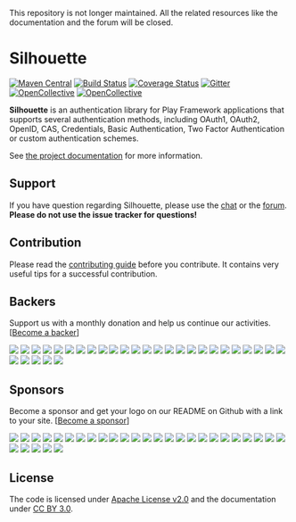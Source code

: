 This repository is not longer maintained. All the related resources like the documentation and the forum will be closed.

Silhouette 
==========
[![Maven Central](https://maven-badges.herokuapp.com/maven-central/com.mohiva/play-silhouette_2.12/badge.svg)](https://maven-badges.herokuapp.com/maven-central/com.mohiva/play-silhouette_2.12) [![Build Status](https://travis-ci.org/mohiva/play-silhouette.png)](https://travis-ci.org/mohiva/play-silhouette) [![Coverage Status](https://coveralls.io/repos/mohiva/play-silhouette/badge.svg?branch=master&service=github)](https://coveralls.io/github/mohiva/play-silhouette?branch=master) [![Gitter](https://badges.gitter.im/Join%20Chat.svg)](https://gitter.im/mohiva/play-silhouette?utm_source=badge&utm_medium=badge&utm_campaign=pr-badge&utm_content=badge)
[![OpenCollective](https://opencollective.com/silhouette/backers/badge.svg)](#backers) 
[![OpenCollective](https://opencollective.com/silhouette/sponsors/badge.svg)](#sponsors)


**Silhouette** is an authentication library for Play Framework applications that supports several authentication methods, including OAuth1, OAuth2, OpenID, CAS, Credentials, Basic Authentication, Two Factor Authentication or custom authentication schemes.

See [the project documentation] for more information.

## Support

If you have question regarding Silhouette, please use the [chat] or the [forum]. **Please do not use the issue tracker for questions!**

## Contribution

Please read the [contributing guide] before you contribute. It contains very useful tips for a successful contribution.

## Backers

Support us with a monthly donation and help us continue our activities. [[Become a backer](https://opencollective.com/silhouette#backer)]

<a href="https://opencollective.com/silhouette/backer/0/website" target="_blank"><img src="https://opencollective.com/silhouette/backer/0/avatar.svg"></a>
<a href="https://opencollective.com/silhouette/backer/1/website" target="_blank"><img src="https://opencollective.com/silhouette/backer/1/avatar.svg"></a>
<a href="https://opencollective.com/silhouette/backer/2/website" target="_blank"><img src="https://opencollective.com/silhouette/backer/2/avatar.svg"></a>
<a href="https://opencollective.com/silhouette/backer/3/website" target="_blank"><img src="https://opencollective.com/silhouette/backer/3/avatar.svg"></a>
<a href="https://opencollective.com/silhouette/backer/4/website" target="_blank"><img src="https://opencollective.com/silhouette/backer/4/avatar.svg"></a>
<a href="https://opencollective.com/silhouette/backer/5/website" target="_blank"><img src="https://opencollective.com/silhouette/backer/5/avatar.svg"></a>
<a href="https://opencollective.com/silhouette/backer/6/website" target="_blank"><img src="https://opencollective.com/silhouette/backer/6/avatar.svg"></a>
<a href="https://opencollective.com/silhouette/backer/7/website" target="_blank"><img src="https://opencollective.com/silhouette/backer/7/avatar.svg"></a>
<a href="https://opencollective.com/silhouette/backer/8/website" target="_blank"><img src="https://opencollective.com/silhouette/backer/8/avatar.svg"></a>
<a href="https://opencollective.com/silhouette/backer/9/website" target="_blank"><img src="https://opencollective.com/silhouette/backer/9/avatar.svg"></a>
<a href="https://opencollective.com/silhouette/backer/10/website" target="_blank"><img src="https://opencollective.com/silhouette/backer/10/avatar.svg"></a>
<a href="https://opencollective.com/silhouette/backer/11/website" target="_blank"><img src="https://opencollective.com/silhouette/backer/11/avatar.svg"></a>
<a href="https://opencollective.com/silhouette/backer/12/website" target="_blank"><img src="https://opencollective.com/silhouette/backer/12/avatar.svg"></a>
<a href="https://opencollective.com/silhouette/backer/13/website" target="_blank"><img src="https://opencollective.com/silhouette/backer/13/avatar.svg"></a>
<a href="https://opencollective.com/silhouette/backer/14/website" target="_blank"><img src="https://opencollective.com/silhouette/backer/14/avatar.svg"></a>
<a href="https://opencollective.com/silhouette/backer/15/website" target="_blank"><img src="https://opencollective.com/silhouette/backer/15/avatar.svg"></a>
<a href="https://opencollective.com/silhouette/backer/16/website" target="_blank"><img src="https://opencollective.com/silhouette/backer/16/avatar.svg"></a>
<a href="https://opencollective.com/silhouette/backer/17/website" target="_blank"><img src="https://opencollective.com/silhouette/backer/17/avatar.svg"></a>
<a href="https://opencollective.com/silhouette/backer/18/website" target="_blank"><img src="https://opencollective.com/silhouette/backer/18/avatar.svg"></a>
<a href="https://opencollective.com/silhouette/backer/19/website" target="_blank"><img src="https://opencollective.com/silhouette/backer/19/avatar.svg"></a>
<a href="https://opencollective.com/silhouette/backer/20/website" target="_blank"><img src="https://opencollective.com/silhouette/backer/20/avatar.svg"></a>
<a href="https://opencollective.com/silhouette/backer/21/website" target="_blank"><img src="https://opencollective.com/silhouette/backer/21/avatar.svg"></a>
<a href="https://opencollective.com/silhouette/backer/22/website" target="_blank"><img src="https://opencollective.com/silhouette/backer/22/avatar.svg"></a>
<a href="https://opencollective.com/silhouette/backer/23/website" target="_blank"><img src="https://opencollective.com/silhouette/backer/23/avatar.svg"></a>
<a href="https://opencollective.com/silhouette/backer/24/website" target="_blank"><img src="https://opencollective.com/silhouette/backer/24/avatar.svg"></a>
<a href="https://opencollective.com/silhouette/backer/25/website" target="_blank"><img src="https://opencollective.com/silhouette/backer/25/avatar.svg"></a>
<a href="https://opencollective.com/silhouette/backer/26/website" target="_blank"><img src="https://opencollective.com/silhouette/backer/26/avatar.svg"></a>
<a href="https://opencollective.com/silhouette/backer/27/website" target="_blank"><img src="https://opencollective.com/silhouette/backer/27/avatar.svg"></a>
<a href="https://opencollective.com/silhouette/backer/28/website" target="_blank"><img src="https://opencollective.com/silhouette/backer/28/avatar.svg"></a>
<a href="https://opencollective.com/silhouette/backer/29/website" target="_blank"><img src="https://opencollective.com/silhouette/backer/29/avatar.svg"></a>

## Sponsors

Become a sponsor and get your logo on our README on Github with a link to your site. [[Become a sponsor](https://opencollective.com/silhouette#sponsor)]

<a href="https://opencollective.com/silhouette/sponsor/0/website" target="_blank"><img src="https://opencollective.com/silhouette/sponsor/0/avatar.svg"></a>
<a href="https://opencollective.com/silhouette/sponsor/1/website" target="_blank"><img src="https://opencollective.com/silhouette/sponsor/1/avatar.svg"></a>
<a href="https://opencollective.com/silhouette/sponsor/2/website" target="_blank"><img src="https://opencollective.com/silhouette/sponsor/2/avatar.svg"></a>
<a href="https://opencollective.com/silhouette/sponsor/3/website" target="_blank"><img src="https://opencollective.com/silhouette/sponsor/3/avatar.svg"></a>
<a href="https://opencollective.com/silhouette/sponsor/4/website" target="_blank"><img src="https://opencollective.com/silhouette/sponsor/4/avatar.svg"></a>
<a href="https://opencollective.com/silhouette/sponsor/5/website" target="_blank"><img src="https://opencollective.com/silhouette/sponsor/5/avatar.svg"></a>
<a href="https://opencollective.com/silhouette/sponsor/6/website" target="_blank"><img src="https://opencollective.com/silhouette/sponsor/6/avatar.svg"></a>
<a href="https://opencollective.com/silhouette/sponsor/7/website" target="_blank"><img src="https://opencollective.com/silhouette/sponsor/7/avatar.svg"></a>
<a href="https://opencollective.com/silhouette/sponsor/8/website" target="_blank"><img src="https://opencollective.com/silhouette/sponsor/8/avatar.svg"></a>
<a href="https://opencollective.com/silhouette/sponsor/9/website" target="_blank"><img src="https://opencollective.com/silhouette/sponsor/9/avatar.svg"></a>
<a href="https://opencollective.com/silhouette/sponsor/10/website" target="_blank"><img src="https://opencollective.com/silhouette/sponsor/10/avatar.svg"></a>
<a href="https://opencollective.com/silhouette/sponsor/11/website" target="_blank"><img src="https://opencollective.com/silhouette/sponsor/11/avatar.svg"></a>
<a href="https://opencollective.com/silhouette/sponsor/12/website" target="_blank"><img src="https://opencollective.com/silhouette/sponsor/12/avatar.svg"></a>
<a href="https://opencollective.com/silhouette/sponsor/13/website" target="_blank"><img src="https://opencollective.com/silhouette/sponsor/13/avatar.svg"></a>
<a href="https://opencollective.com/silhouette/sponsor/14/website" target="_blank"><img src="https://opencollective.com/silhouette/sponsor/14/avatar.svg"></a>
<a href="https://opencollective.com/silhouette/sponsor/15/website" target="_blank"><img src="https://opencollective.com/silhouette/sponsor/15/avatar.svg"></a>
<a href="https://opencollective.com/silhouette/sponsor/16/website" target="_blank"><img src="https://opencollective.com/silhouette/sponsor/16/avatar.svg"></a>
<a href="https://opencollective.com/silhouette/sponsor/17/website" target="_blank"><img src="https://opencollective.com/silhouette/sponsor/17/avatar.svg"></a>
<a href="https://opencollective.com/silhouette/sponsor/18/website" target="_blank"><img src="https://opencollective.com/silhouette/sponsor/18/avatar.svg"></a>
<a href="https://opencollective.com/silhouette/sponsor/19/website" target="_blank"><img src="https://opencollective.com/silhouette/sponsor/19/avatar.svg"></a>
<a href="https://opencollective.com/silhouette/sponsor/20/website" target="_blank"><img src="https://opencollective.com/silhouette/sponsor/20/avatar.svg"></a>
<a href="https://opencollective.com/silhouette/sponsor/21/website" target="_blank"><img src="https://opencollective.com/silhouette/sponsor/21/avatar.svg"></a>
<a href="https://opencollective.com/silhouette/sponsor/22/website" target="_blank"><img src="https://opencollective.com/silhouette/sponsor/22/avatar.svg"></a>
<a href="https://opencollective.com/silhouette/sponsor/23/website" target="_blank"><img src="https://opencollective.com/silhouette/sponsor/23/avatar.svg"></a>
<a href="https://opencollective.com/silhouette/sponsor/24/website" target="_blank"><img src="https://opencollective.com/silhouette/sponsor/24/avatar.svg"></a>
<a href="https://opencollective.com/silhouette/sponsor/25/website" target="_blank"><img src="https://opencollective.com/silhouette/sponsor/25/avatar.svg"></a>
<a href="https://opencollective.com/silhouette/sponsor/26/website" target="_blank"><img src="https://opencollective.com/silhouette/sponsor/26/avatar.svg"></a>
<a href="https://opencollective.com/silhouette/sponsor/27/website" target="_blank"><img src="https://opencollective.com/silhouette/sponsor/27/avatar.svg"></a>
<a href="https://opencollective.com/silhouette/sponsor/28/website" target="_blank"><img src="https://opencollective.com/silhouette/sponsor/28/avatar.svg"></a>
<a href="https://opencollective.com/silhouette/sponsor/29/website" target="_blank"><img src="https://opencollective.com/silhouette/sponsor/29/avatar.svg"></a>

## License

The code is licensed under [Apache License v2.0] and the documentation under [CC BY 3.0].

[the project documentation]: http://www.silhouette.rocks/docs
[chat]: https://gitter.im/mohiva/play-silhouette
[forum]: http://discourse.silhouette.rocks/
[contributing guide]: CONTRIBUTING.md
[Apache License v2.0]: http://www.apache.org/licenses/LICENSE-2.0
[CC BY 3.0]: http://creativecommons.org/licenses/by/3.0/
